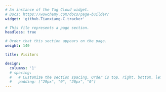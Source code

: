 ```yaml
---
# An instance of the Tag Cloud widget.
# Docs: https://wowchemy.com/docs/page-builder/
widget: 'github.Tianxiang-C.tracker'

# This file represents a page section.
headless: true

# Order that this section appears on the page.
weight: 140

title: Visitors

design:
  columns: '1'
  # spacing:
  #   # Customize the section spacing. Order is top, right, bottom, left.
  #   padding: ["20px", "0", "20px", "0"]
---
```

